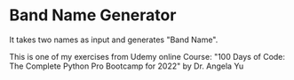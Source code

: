 # Band Name Generator
It takes two names as input and generates "Band Name".

This is one of my exercises from Udemy online Course: "100 Days of Code: The Complete Python Pro Bootcamp for 2022" by Dr. Angela Yu
